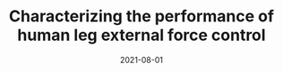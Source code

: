 ---
title: "Characterizing the performance of human leg external force control"
collection: publications
permalink: /publication/2021-ForceControl
date: 2021-08-01
venue: 'Engineering'
paperurl: 'https://www.biorxiv.org/content/10.1101/2021.08.09.455741v1'
link: 'https://www.biorxiv.org/content/10.1101/2021.08.09.455741v1'
github: 'https://github.com/pkudzia/Paper-LegExternalForceControl'
citation: '<b>Kudzia P.</b>, Robinovitch S. Donelan M. Characterizing the performance of human leg external force control (PrePrint: bioRxiv | in review). <b>2021</b>'
---